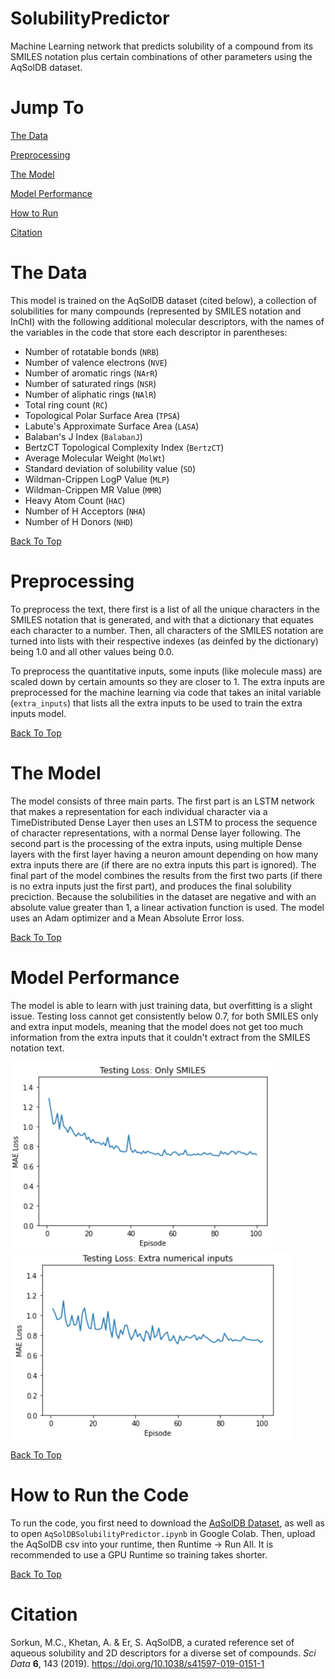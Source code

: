 # SolubilityPredictor
Machine Learning network that predicts solubility of a compound from its SMILES notation plus certain combinations of other parameters using the AqSolDB dataset.

# Jump To

[The Data](#the-data)

[Preprocessing](#preprocessing)

[The Model](#the-model)

[Model Performance](#model-performance)

[How to Run](#how-to-run-the-code)

[Citation](#citation)

# The Data

This model is trained on the AqSolDB dataset (cited below), a collection of solubilities for many compounds (represented by SMILES notation and InChI) with the following additional molecular descriptors, with the names of the variables in the code that store each descriptor in parentheses:
- Number of rotatable bonds (<code>NRB</code>)
- Number of valence electrons (<code>NVE</code>)
- Number of aromatic rings (<code>NArR</code>)
- Number of saturated rings (<code>NSR</code>)
- Number of aliphatic rings (<code>NAlR</code>)
- Total ring count (<code>RC</code>)
- Topological Polar Surface Area (<code>TPSA</code>)
- Labute's Approximate Surface Area (<code>LASA</code>)
- Balaban's J Index (<code>BalabanJ</code>)
- BertzCT Topological Complexity Index (<code>BertzCT</code>)
- Average Molecular Weight (<code>MolWt</code>)
- Standard deviation of solubility value (<code>SD</code>)
- Wildman-Crippen LogP Value (<code>MLP</code>)
- Wildman-Crippen MR Value (<code>MMR</code>)
- Heavy Atom Count (<code>HAC</code>)
- Number of H Acceptors (<code>NHA</code>)
- Number of H Donors (<code>NHD</code>)

[Back To Top](#solubilitypredictor)

# Preprocessing

To preprocess the text, there first is a list of all the unique characters in the SMILES notation that is generated, and with that a dictionary that equates each character to a number. Then, all characters of the SMILES notation are turned into lists with their respective indexes (as deinfed by the dictionary) being 1.0 and all other values being 0.0. 

To preprocess the quantitative inputs, some inputs (like molecule mass) are scaled down by certain amounts so they are closer to 1. The extra inputs are preprocessed for the machine learning via code that takes an inital variable (<code>extra_inputs</code>) that lists all the extra inputs to be used to train the extra inputs model. 

[Back To Top](#solubilitypredictor)

# The Model

The model consists of three main parts. The first part is an LSTM network that makes a representation for each individual character via a TimeDistributed Dense Layer then uses an LSTM to process the sequence of character representations, with a normal Dense layer following. The second part is the processing of the extra inputs, using multiple Dense layers with the first layer having a neuron amount depending on how many extra inputs there are (if there are no extra inputs this part is ignored). The final part of the model combines the results from the first two parts (if there is no extra inputs just the first part), and produces the final solubility preciction. Because the solubilities in the dataset are negative and with an absolute value greater than 1, a linear activation function is used. The model uses an Adam optimizer and a Mean Absolute Error loss.

[Back To Top](#solubilitypredictor)

# Model Performance

The model is able to learn with just training data, but overfitting is a slight issue. Testing loss cannot get consistently below 0.7, for both SMILES only and extra input models, meaning that the model does not get too much information from the extra inputs that it couldn't extract from the SMILES notation text. 

<img src="https://github.com/DtPeach3707/SolubilityPredictor/raw/main/Loss-Graphs/TestLoss-SMILESOnly.png" height="300"> <img src="https://github.com/DtPeach3707/SolubilityPredictor/raw/main/Loss-Graphs/TestLoss-ExtraInputs.png" height="300">

[Back To Top](#solubilitypredictor)

# How to Run the Code

To run the code, you first need to download the <a href="https://www.kaggle.com/datasets/sorkun/aqsoldb-a-curated-aqueous-solubility-dataset">AqSolDB Dataset</a>, as well as to open <code>AqSolDBSolubilityPredictor.ipynb</code> in Google Colab. Then, upload the AqSolDB csv into your runtime, then Runtime -> Run All. It is recommended to use a GPU Runtime so training takes shorter.

[Back To Top](#solubilitypredictor)

# Citation

Sorkun, M.C., Khetan, A. & Er, S. AqSolDB, a curated reference set of aqueous solubility and 2D descriptors for a diverse set of compounds. *Sci Data* **6**, 143 (2019). https://doi.org/10.1038/s41597-019-0151-1
